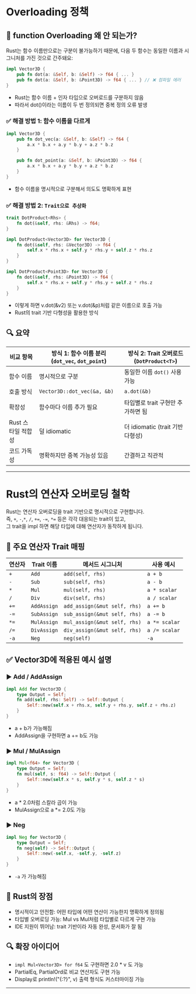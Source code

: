 # Overloading 정책

## 🧠 function Overloading 왜 안 되는가?
Rust는 함수 이름만으로는 구분이 불가능하기 때문에,
다음 두 함수는 동일한 이름과 시그니처를 가진 것으로 간주돼요:

```rust
impl Vector3D {
    pub fn dot(a: &Self, b: &Self) -> f64 { ... }
    pub fn dot(a: &Self, b: &Point3D) -> f64 { ... } // ❌ 컴파일 에러
}
```

- Rust는 함수 이름 + 인자 타입으로 오버로드를 구분하지 않음
- 따라서 dot()이라는 이름이 두 번 정의되면 중복 정의 오류 발생

### ✅ 해결 방법 1: 함수 이름을 다르게
```rust
impl Vector3D {
    pub fn dot_vec(a: &Self, b: &Self) -> f64 {
        a.x * b.x + a.y * b.y + a.z * b.z
    }

    pub fn dot_point(a: &Self, b: &Point3D) -> f64 {
        a.x * b.x + a.y * b.y + a.z * b.z
    }
}
```

- 함수 이름을 명시적으로 구분해서 의도도 명확하게 표현

### ✅ 해결 방법 2: `Trait으로 추상화`
```rust
trait DotProduct<Rhs> {
    fn dot(&self, rhs: &Rhs) -> f64;
}

impl DotProduct<Vector3D> for Vector3D {
    fn dot(&self, rhs: &Vector3D) -> f64 {
        self.x * rhs.x + self.y * rhs.y + self.z * rhs.z
    }
}

impl DotProduct<Point3D> for Vector3D {
    fn dot(&self, rhs: &Point3D) -> f64 {
        self.x * rhs.x + self.y * rhs.y + self.z * rhs.z
    }
}
```

- 이렇게 하면 v.dot(&v2) 또는 v.dot(&p)처럼 같은 이름으로 호출 가능
- Rust의 trait 기반 다형성을 활용한 방식

## 🔍 요약
| 비교 항목                         | 방식 1: 함수 이름 분리 (`dot_vec`, `dot_point`) | 방식 2: Trait 오버로드 (`DotProduct<T>`) |
|-------------------------------|-----------------------------------------------|-------------------------------------------|
| 함수 이름                     | 명시적으로 구분                              | 동일한 이름 `dot()` 사용 가능             |
| 호출 방식                     | `Vector3D::dot_vec(&a, &b)`                   | `a.dot(&b)`                                |
| 확장성                        | 함수마다 이름 추가 필요                      | 타입별로 trait 구현만 추가하면 됨         |
| Rust 스타일 적합성            | 덜 idiomatic                                  | 더 idiomatic (trait 기반 다형성)          |
| 코드 가독성                   | 명확하지만 중복 가능성 있음                  | 간결하고 직관적                            |


---


# Rust의 연산자 오버로딩 철학
Rust는 연산자 오버로딩을 trait 기반으로 명시적으로 구현합니다.  
즉, `+`, `-`,`*`, `/`, `+=`, `-=`, `*=` 등은 각각 대응되는 trait이 있고,  
그 trait을 impl 하면 해당 타입에 대해 연산자가 동작하게 됩니다.  

## 🔧 주요 연산자 Trait 매핑
|  연산자 | Trait 이름   | 메서드 시그니처               | 사용 예시     |
|-----------|--------------|-------------------------------|---------------|
| `+`       | `Add`        | `add(self, rhs)`              | `a + b`       |
| `-`       | `Sub`        | `sub(self, rhs)`              | `a - b`       |
| `*`       | `Mul`        | `mul(self, rhs)`              | `a * scalar`  |
| `/`       | `Div`        | `div(self, rhs)`              | `a / scalar`  |
| `+=`      | `AddAssign`  | `add_assign(&mut self, rhs)`  | `a += b`      |
| `-=`      | `SubAssign`  | `sub_assign(&mut self, rhs)`  | `a -= b`      |
| `*=`      | `MulAssign`  | `mul_assign(&mut self, rhs)`  | `a *= scalar` |
| `/=`      | `DivAssign`  | `div_assign(&mut self, rhs)`  | `a /= scalar` |
| `-a`      | `Neg`        | `neg(self)`                   | `-a`          |


## ✅ Vector3D에 적용된 예시 설명
### ▶️ Add / AddAssign
```rust
impl Add for Vector3D {
    type Output = Self;
    fn add(self, rhs: Self) -> Self::Output {
        Self::new(self.x + rhs.x, self.y + rhs.y, self.z + rhs.z)
    }
}
```

- a + b가 가능해짐
- AddAssign을 구현하면 a += b도 가능

### ▶️ Mul<f64> / MulAssign<f64>
```rust
impl Mul<f64> for Vector3D {
    type Output = Self;
    fn mul(self, s: f64) -> Self::Output {
        Self::new(self.x * s, self.y * s, self.z * s)
    }
}
```

- a * 2.0처럼 스칼라 곱이 가능
- MulAssign으로 a *= 2.0도 가능

### ▶️ Neg
```rust
impl Neg for Vector3D {
    type Output = Self;
    fn neg(self) -> Self::Output {
        Self::new(-self.x, -self.y, -self.z)
    }
}
```
- `-a` 가 가능해짐

## 🧠 Rust의 장점
- 명시적이고 안전함: 어떤 타입에 어떤 연산이 가능한지 명확하게 정의됨
- 타입별 오버로딩 가능: Mul<f64> vs Mul<Vector3D>처럼 타입별로 다르게 구현 가능
- IDE 지원이 뛰어남: trait 기반이라 자동 완성, 문서화가 잘 됨

## 🔍 확장 아이디어
- `impl Mul<Vector3D> for f64` 도 구현하면 2.0 * v 도 가능
- PartialEq, PartialOrd로 비교 연산자도 구현 가능
- Display로 println!("{:?}", v) 출력 형식도 커스터마이징 가능

---
